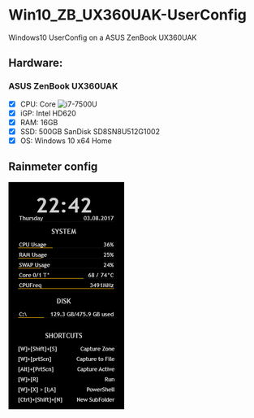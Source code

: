 # Win10_ZB_UX360UAK-UserConfig
Windows10 UserConfig on a ASUS ZenBook UX360UAK

## Hardware:  
### ASUS ZenBook UX360UAK  
- [x] CPU: Core ![i7-7500U](https://ark.intel.com/products/95451/Intel-Core-i7-7500U-Processor-4M-Cache-up-to-3_50-GHz-)
- [X] iGP: Intel HD620
- [x] RAM: 16GB 
- [x] SSD: 500GB SanDisk SD8SN8U512G1002
- [x] OS: Windows 10 x64 Home

## Rainmeter config  
![screenshot of Rainmeter](https://github.com/matmutant/Win10_ZB_UX360UAK-UserConfig/blob/master/ScreenShots/rainmeter.png)

